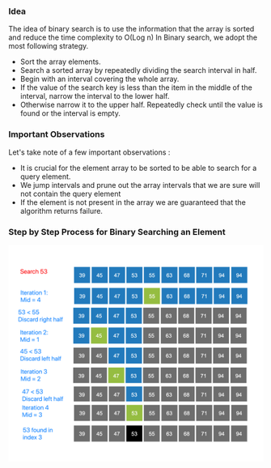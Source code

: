 ### Idea
The idea of binary search is to use the information that the array is sorted and reduce the time complexity to O(Log n) In Binary search, we adopt the most following strategy.

   - Sort the array elements.
   - Search a sorted array by repeatedly dividing the search interval in half.
   - Begin with an interval covering the whole array.
   - If the value of the search key is less than the item in the middle of the interval, narrow the interval to the lower half.
   - Otherwise narrow it to the upper half. Repeatedly check until the value is found or the interval is empty.

### Important Observations
 Let's take note of a few important observations :

   - It is crucial for the element array to be sorted to be able to search for a query element.
   - We jump intervals and prune out the array intervals that we are sure will not contain the query element
   - If the element is not present in the array we are guaranteed that the algorithm returns failure.

### Step by Step Process for Binary Searching an Element
<img src="images/binary_search_stepwise.png"/>
